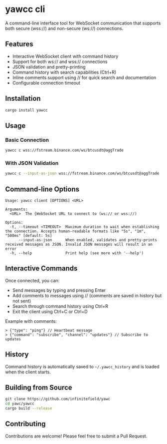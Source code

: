 # yawcc cli

A command-line interface tool for WebSocket communication that supports both secure (wss://) and non-secure (ws://) connections.

## Features

- Interactive WebSocket client with command history
- Support for both ws:// and wss:// connections
- JSON validation and pretty-printing
- Command history with search capabilities (Ctrl+R)
- Inline comments support using // for quick search and documentation
- Configurable connection timeout

## Installation

```bash
cargo install yawcc 
```

## Usage

### Basic Connection

```bash
yawcc c wss://fstream.binance.com/ws/btcusdt@aggTrade
```

### With JSON Validation

```bash
yawcc c --input-as-json wss://fstream.binance.com/ws/btcusdt@aggTrade
```

## Command-line Options

```
Usage: yawcc client [OPTIONS] <URL>

Arguments:
  <URL>  The {WebSocket URL to connect to (ws:// or wss://)

Options:
  -t, --timeout <TIMEOUT>  Maximum duration to wait when establishing the connection. Accepts human-readable formats like "5s", "1m", "500ms" [default: 5s]
      --input-as-json      When enabled, validates and pretty-prints received messages as JSON. Invalid JSON messages will result in an error
  -h, --help               Print help (see more with '--help')
```

## Interactive Commands

Once connected, you can:

- Send messages by typing and pressing Enter
- Add comments to messages using // (comments are saved in history but not sent)
- Search through command history using Ctrl+R
- Exit the client using Ctrl+C or Ctrl+D

Example with comments:

```
> {"type": "ping"} // Heartbeat message
> {"command": "subscribe", "channel": "updates"} // Subscribe to updates
```

## History

Command history is automatically saved to `~/.yawcc_history` and is loaded when the client starts.

## Building from Source

```bash
git clone https://github.com/infinitefield/yawc
cd yawc/yawcc
cargo build --release
```

## Contributing

Contributions are welcome! Please feel free to submit a Pull Request.
